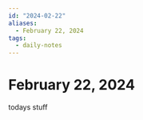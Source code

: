```yaml
---
id: "2024-02-22"
aliases:
  - February 22, 2024
tags:
  - daily-notes
---
```


# February 22, 2024

todays stuff
